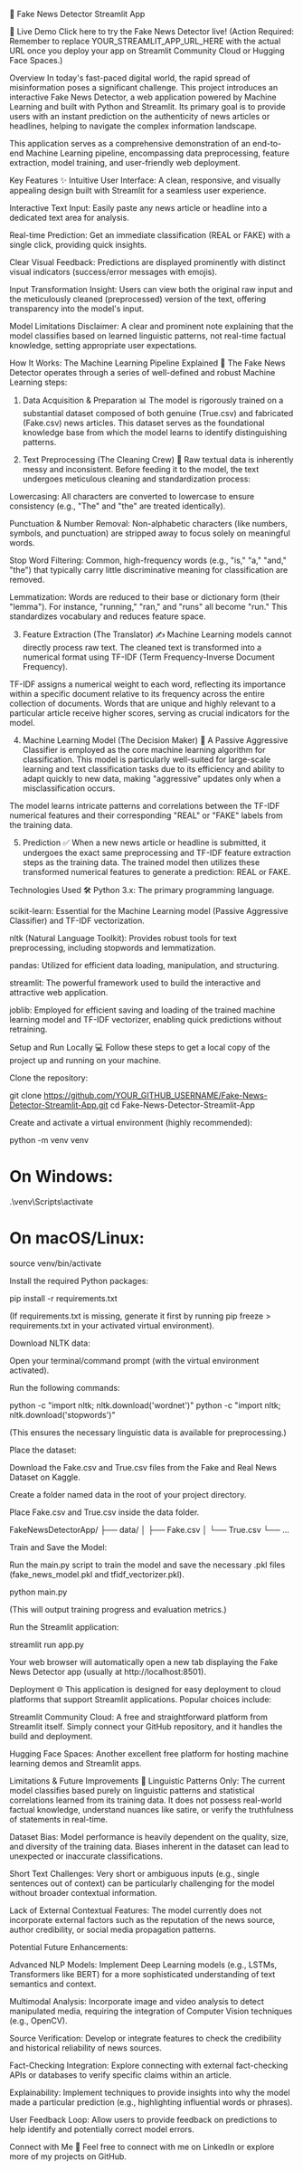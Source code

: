 📰 Fake News Detector Streamlit App


🚀 Live Demo
Click here to try the Fake News Detector live!
(Action Required: Remember to replace YOUR_STREAMLIT_APP_URL_HERE with the actual URL once you deploy your app on Streamlit Community Cloud or Hugging Face Spaces.)

Overview
In today's fast-paced digital world, the rapid spread of misinformation poses a significant challenge. This project introduces an interactive Fake News Detector, a web application powered by Machine Learning and built with Python and Streamlit. Its primary goal is to provide users with an instant prediction on the authenticity of news articles or headlines, helping to navigate the complex information landscape.

This application serves as a comprehensive demonstration of an end-to-end Machine Learning pipeline, encompassing data preprocessing, feature extraction, model training, and user-friendly web deployment.

Key Features ✨
Intuitive User Interface: A clean, responsive, and visually appealing design built with Streamlit for a seamless user experience.

Interactive Text Input: Easily paste any news article or headline into a dedicated text area for analysis.

Real-time Prediction: Get an immediate classification (REAL or FAKE) with a single click, providing quick insights.

Clear Visual Feedback: Predictions are displayed prominently with distinct visual indicators (success/error messages with emojis).

Input Transformation Insight: Users can view both the original raw input and the meticulously cleaned (preprocessed) version of the text, offering transparency into the model's input.

Model Limitations Disclaimer: A clear and prominent note explaining that the model classifies based on learned linguistic patterns, not real-time factual knowledge, setting appropriate user expectations.

How It Works: The Machine Learning Pipeline Explained 🧠
The Fake News Detector operates through a series of well-defined and robust Machine Learning steps:

1. Data Acquisition & Preparation 📊
The model is rigorously trained on a substantial dataset composed of both genuine (True.csv) and fabricated (Fake.csv) news articles. This dataset serves as the foundational knowledge base from which the model learns to identify distinguishing patterns.

2. Text Preprocessing (The Cleaning Crew) 🧹
Raw textual data is inherently messy and inconsistent. Before feeding it to the model, the text undergoes meticulous cleaning and standardization process:

Lowercasing: All characters are converted to lowercase to ensure consistency (e.g., "The" and "the" are treated identically).

Punctuation & Number Removal: Non-alphabetic characters (like numbers, symbols, and punctuation) are stripped away to focus solely on meaningful words.

Stop Word Filtering: Common, high-frequency words (e.g., "is," "a," "and," "the") that typically carry little discriminative meaning for classification are removed.

Lemmatization: Words are reduced to their base or dictionary form (their "lemma"). For instance, "running," "ran," and "runs" all become "run." This standardizes vocabulary and reduces feature space.

3. Feature Extraction (The Translator) ✍️
Machine Learning models cannot directly process raw text. The cleaned text is transformed into a numerical format using TF-IDF (Term Frequency-Inverse Document Frequency).

TF-IDF assigns a numerical weight to each word, reflecting its importance within a specific document relative to its frequency across the entire collection of documents. Words that are unique and highly relevant to a particular article receive higher scores, serving as crucial indicators for the model.

4. Machine Learning Model (The Decision Maker) 🤖
A Passive Aggressive Classifier is employed as the core machine learning algorithm for classification. This model is particularly well-suited for large-scale learning and text classification tasks due to its efficiency and ability to adapt quickly to new data, making "aggressive" updates only when a misclassification occurs.

The model learns intricate patterns and correlations between the TF-IDF numerical features and their corresponding "REAL" or "FAKE" labels from the training data.

5. Prediction ✅
When a new news article or headline is submitted, it undergoes the exact same preprocessing and TF-IDF feature extraction steps as the training data. The trained model then utilizes these transformed numerical features to generate a prediction: REAL or FAKE.

Technologies Used 🛠️
Python 3.x: The primary programming language.

scikit-learn: Essential for the Machine Learning model (Passive Aggressive Classifier) and TF-IDF vectorization.

nltk (Natural Language Toolkit): Provides robust tools for text preprocessing, including stopwords and lemmatization.

pandas: Utilized for efficient data loading, manipulation, and structuring.

streamlit: The powerful framework used to build the interactive and attractive web application.

joblib: Employed for efficient saving and loading of the trained machine learning model and TF-IDF vectorizer, enabling quick predictions without retraining.

Setup and Run Locally 💻
Follow these steps to get a local copy of the project up and running on your machine.

Clone the repository:

git clone https://github.com/YOUR_GITHUB_USERNAME/Fake-News-Detector-Streamlit-App.git
cd Fake-News-Detector-Streamlit-App

Create and activate a virtual environment (highly recommended):

python -m venv venv
# On Windows:
.\venv\Scripts\activate
# On macOS/Linux:
source venv/bin/activate

Install the required Python packages:

pip install -r requirements.txt

(If requirements.txt is missing, generate it first by running pip freeze > requirements.txt in your activated virtual environment).

Download NLTK data:

Open your terminal/command prompt (with the virtual environment activated).

Run the following commands:

python -c "import nltk; nltk.download('wordnet')"
python -c "import nltk; nltk.download('stopwords')"

(This ensures the necessary linguistic data is available for preprocessing.)

Place the dataset:

Download the Fake.csv and True.csv files from the Fake and Real News Dataset on Kaggle.

Create a folder named data in the root of your project directory.

Place Fake.csv and True.csv inside the data folder.

FakeNewsDetectorApp/
├── data/
│   ├── Fake.csv
│   └── True.csv
└── ...

Train and Save the Model:

Run the main.py script to train the model and save the necessary .pkl files (fake_news_model.pkl and tfidf_vectorizer.pkl).

python main.py

(This will output training progress and evaluation metrics.)

Run the Streamlit application:

streamlit run app.py

Your web browser will automatically open a new tab displaying the Fake News Detector app (usually at http://localhost:8501).

Deployment 🌐
This application is designed for easy deployment to cloud platforms that support Streamlit applications. Popular choices include:

Streamlit Community Cloud: A free and straightforward platform from Streamlit itself. Simply connect your GitHub repository, and it handles the build and deployment.

Hugging Face Spaces: Another excellent free platform for hosting machine learning demos and Streamlit apps.

Limitations & Future Improvements 🚧
Linguistic Patterns Only: The current model classifies based purely on linguistic patterns and statistical correlations learned from its training data. It does not possess real-world factual knowledge, understand nuances like satire, or verify the truthfulness of statements in real-time.

Dataset Bias: Model performance is heavily dependent on the quality, size, and diversity of the training data. Biases inherent in the dataset can lead to unexpected or inaccurate classifications.

Short Text Challenges: Very short or ambiguous inputs (e.g., single sentences out of context) can be particularly challenging for the model without broader contextual information.

Lack of External Contextual Features: The model currently does not incorporate external factors such as the reputation of the news source, author credibility, or social media propagation patterns.

Potential Future Enhancements:

Advanced NLP Models: Implement Deep Learning models (e.g., LSTMs, Transformers like BERT) for a more sophisticated understanding of text semantics and context.

Multimodal Analysis: Incorporate image and video analysis to detect manipulated media, requiring the integration of Computer Vision techniques (e.g., OpenCV).

Source Verification: Develop or integrate features to check the credibility and historical reliability of news sources.

Fact-Checking Integration: Explore connecting with external fact-checking APIs or databases to verify specific claims within an article.

Explainability: Implement techniques to provide insights into why the model made a particular prediction (e.g., highlighting influential words or phrases).

User Feedback Loop: Allow users to provide feedback on predictions to help identify and potentially correct model errors.

Connect with Me 👋
Feel free to connect with me on LinkedIn or explore more of my projects on GitHub.
